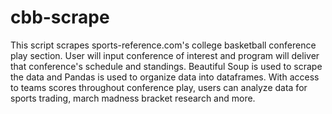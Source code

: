 # cbb-scrape

This script scrapes sports-reference.com's college basketball conference play section. User will input conference of interest and program will deliver that conference's schedule and standings. Beautiful Soup is used to scrape the data and Pandas is used to organize data into dataframes. With access to teams scores throughout conference play, users can analyze data for sports trading, march madness bracket research and more. 

